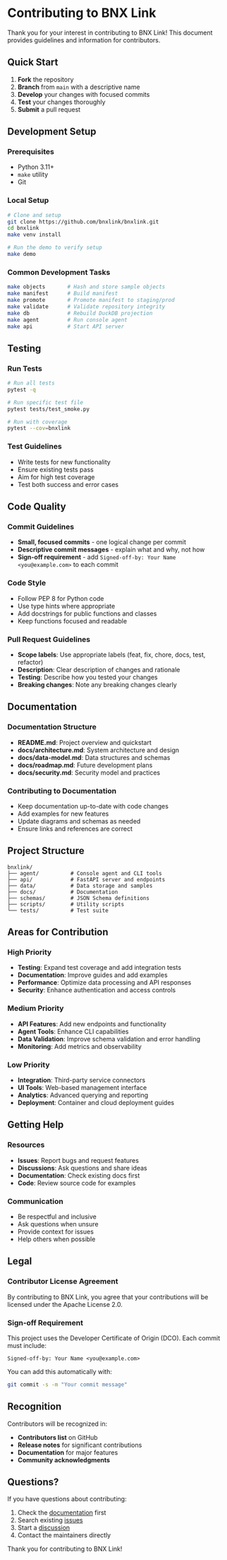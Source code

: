 # Contributing to BNX Link

Thank you for your interest in contributing to BNX Link! This document provides guidelines and information for contributors.

## Quick Start

1. **Fork** the repository
2. **Branch** from `main` with a descriptive name
3. **Develop** your changes with focused commits
4. **Test** your changes thoroughly
5. **Submit** a pull request

## Development Setup

### Prerequisites
- Python 3.11+
- `make` utility
- Git

### Local Setup
```bash
# Clone and setup
git clone https://github.com/bnxlink/bnxlink.git
cd bnxlink
make venv install

# Run the demo to verify setup
make demo
```

### Common Development Tasks
```bash
make objects       # Hash and store sample objects
make manifest      # Build manifest
make promote       # Promote manifest to staging/prod
make validate      # Validate repository integrity
make db            # Rebuild DuckDB projection
make agent         # Run console agent
make api           # Start API server
```

## Testing

### Run Tests
```bash
# Run all tests
pytest -q

# Run specific test file
pytest tests/test_smoke.py

# Run with coverage
pytest --cov=bnxlink
```

### Test Guidelines
- Write tests for new functionality
- Ensure existing tests pass
- Aim for high test coverage
- Test both success and error cases

## Code Quality

### Commit Guidelines
- **Small, focused commits** - one logical change per commit
- **Descriptive commit messages** - explain what and why, not how
- **Sign-off requirement** - add `Signed-off-by: Your Name <you@example.com>` to each commit

### Code Style
- Follow PEP 8 for Python code
- Use type hints where appropriate
- Add docstrings for public functions and classes
- Keep functions focused and readable

### Pull Request Guidelines
- **Scope labels**: Use appropriate labels (feat, fix, chore, docs, test, refactor)
- **Description**: Clear description of changes and rationale
- **Testing**: Describe how you tested your changes
- **Breaking changes**: Note any breaking changes clearly

## Documentation

### Documentation Structure
- **README.md**: Project overview and quickstart
- **docs/architecture.md**: System architecture and design
- **docs/data-model.md**: Data structures and schemas
- **docs/roadmap.md**: Future development plans
- **docs/security.md**: Security model and practices

### Contributing to Documentation
- Keep documentation up-to-date with code changes
- Add examples for new features
- Update diagrams and schemas as needed
- Ensure links and references are correct

## Project Structure

```
bnxlink/
├── agent/          # Console agent and CLI tools
├── api/            # FastAPI server and endpoints
├── data/           # Data storage and samples
├── docs/           # Documentation
├── schemas/        # JSON Schema definitions
├── scripts/        # Utility scripts
└── tests/          # Test suite
```

## Areas for Contribution

### High Priority
- **Testing**: Expand test coverage and add integration tests
- **Documentation**: Improve guides and add examples
- **Performance**: Optimize data processing and API responses
- **Security**: Enhance authentication and access controls

### Medium Priority
- **API Features**: Add new endpoints and functionality
- **Agent Tools**: Enhance CLI capabilities
- **Data Validation**: Improve schema validation and error handling
- **Monitoring**: Add metrics and observability

### Low Priority
- **Integration**: Third-party service connectors
- **UI Tools**: Web-based management interface
- **Analytics**: Advanced querying and reporting
- **Deployment**: Container and cloud deployment guides

## Getting Help

### Resources
- **Issues**: Report bugs and request features
- **Discussions**: Ask questions and share ideas
- **Documentation**: Check existing docs first
- **Code**: Review source code for examples

### Communication
- Be respectful and inclusive
- Ask questions when unsure
- Provide context for issues
- Help others when possible

## Legal

### Contributor License Agreement
By contributing to BNX Link, you agree that your contributions will be licensed under the Apache License 2.0.

### Sign-off Requirement
This project uses the Developer Certificate of Origin (DCO). Each commit must include:
```
Signed-off-by: Your Name <you@example.com>
```

You can add this automatically with:
```bash
git commit -s -m "Your commit message"
```

## Recognition

Contributors will be recognized in:
- **Contributors list** on GitHub
- **Release notes** for significant contributions
- **Documentation** for major features
- **Community acknowledgments**

## Questions?

If you have questions about contributing:
1. Check the [documentation](docs/) first
2. Search existing [issues](https://github.com/bnxlink/bnxlink/issues)
3. Start a [discussion](https://github.com/bnxlink/bnxlink/discussions)
4. Contact the maintainers directly

Thank you for contributing to BNX Link!


